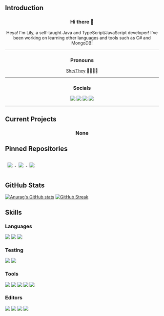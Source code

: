 <!--<img src="./assets/banner.png" alt="Banner"><br>-->

## Introduction
<h3 align="center">Hi there 👋</h3>
<p align="center">Heya! I'm Lily, a self-taught Java and TypeScript/JavaScript developer! I've been working on learning other languages and tools such as C# and MongoDB!</p>

---
<h3 align="center">Pronouns</h3>
<p align="center"><a href="https://en.pronouns.page/@sh0ck">She/They</a> 🏳️‍⚧️🏳️‍🌈</p>

---
<h3 align="center">Socials</h3>
<p align="center">
  <a href="https://twitch.tv/sh0ckR6"><img src="https://img.shields.io/badge/socials-Twitch-1DA1F2?colorA=181B20&style=for-the-badge&logo=twitch&logoColor=white&color=9146FF"/></a>
  <a href="http://twitter.com/sh0ckR6"><img src="https://img.shields.io/badge/socials-Twitter-1DA1F2?colorA=181B20&style=for-the-badge&logo=twitter&logoColor=white&color=1DA1F2" href="https://twitter.com/sh0ckR6"/></a>
  <a href="https://youtube.com/sh0ckR6"/><img src="https://img.shields.io/badge/socials-Youtube-1DA1F2?colorA=181B20&style=for-the-badge&logo=youtube&logoColor=white&color=FF0000"/></a>
    <a href="https://tiktok.com/@sh0ckR6"/><img src="https://img.shields.io/badge/socials-TikTok-1DA1F2?colorA=181B20&style=for-the-badge&logo=tiktok&logoColor=white&color=000000"/></a>
</p>

---
## Current Projects
<h3 align="center">None</h3>

## Pinned Repositories
<a href="https://github.com/sh0ckdotlive/AchievementBorder">
  <img align="center" style="margin:1rem 0.5rem" src="https://github-readme-stats.vercel.app/api/pin/?username=sh0ckdotlive&repo=AchievementBorder&title_color=ffffff&text_color=c9cacc&icon_color=00d2d3&bg_color=181B20&hide_border=true" />
</a>
<a href="https://github.com/sh0ckdotlive/MineEffect">
  <img align="center" style="margin:1rem 0.5rem" src="https://github-readme-stats.vercel.app/api/pin/?username=sh0ckdotlive&repo=MineEffect&title_color=ffffff&text_color=c9cacc&icon_color=00d2d3&bg_color=181B20&hide_border=true" />
</a>
<a href="https://github.com/sh0ckR6/role-colors">
  <img align="center" style="margin:1rem 0.5rem" src="https://github-readme-stats.vercel.app/api/pin/?username=sh0ckR6&repo=role-colors&title_color=ffffff&text_color=c9cacc&icon_color=00d2d3&bg_color=181B20&hide_border=true" />
</a>

## GitHub Stats
[![Anurag's GitHub stats](https://github-readme-stats.vercel.app/api?username=sh0ckR6&title_color=0abde3&bg_color=181B20&text_color=ffffff&hide_border=true)](https://github.com/anuraghazra/github-readme-stats)
[![GitHub Streak](http://github-readme-streak-stats.herokuapp.com?user=sh0ckR6&theme=onedark_duo&hide_border=true&date_format=M%20j%5B%2C%20Y%5D&background=181B20&ring=48DBFB&fire=FF9F43&currStreakNum=FECA57&currStreakLabel=FFFFFF&sideLabels=FFFFFF&sideNums=FECA57&dates=8395A7)](https://git.io/streak-stats)

## Skills
### Languages
![](https://img.shields.io/badge/Java-informational?colorA=181B20&style=for-the-badge&logo=openjdk&logoColor=white&color=00d2d3)
![](https://img.shields.io/badge/TypeScript-informational?colorA=181B20&style=for-the-badge&logo=TypeScript&logoColor=white&color=00d2d3)
![](https://img.shields.io/badge/JavaScript-informational?colorA=181B20&style=for-the-badge&logo=JavaScript&logoColor=white&color=00d2d3)

### Testing
![](https://img.shields.io/badge/Jest-informational?colorA=181B20&style=for-the-badge&logo=jest&logoColor=white&color=1dd1a1)
![](https://img.shields.io/badge/JUnit-informational?colorA=181B20&style=for-the-badge&logo=junit5&logoColor=white&color=1dd1a1)

### Tools
![](https://img.shields.io/badge/Git-informational?colorA=181B20&style=for-the-badge&logo=Git&logoColor=white&color=ff9f43)
![](https://img.shields.io/badge/GitHub-informational?colorA=181B20&style=for-the-badge&logo=GitHub&logoColor=white&color=ff9f43)
![](https://img.shields.io/badge/Actions-informational?colorA=181B20&style=for-the-badge&logo=github-actions&logoColor=white&color=ff9f43)
![](https://img.shields.io/badge/NPM-informational?colorA=181B20&style=for-the-badge&logo=npm&logoColor=white&color=ff9f43)
![](https://img.shields.io/badge/Maven-informational?colorA=181B20&style=for-the-badge&logo=apache-maven&logoColor=white&color=ff9f43)

### Editors
![](https://img.shields.io/badge/IntelliJ-informational?colorA=181B20&style=for-the-badge&logo=intellij-idea&logoColor=white&color=fc4c96)
![](https://img.shields.io/badge/WebStorm-informational?colorA=181B20&style=for-the-badge&logo=webstorm&logoColor=white&color=fc4c96)
![](https://img.shields.io/badge/Visual%20Studio%20Code-informational?colorA=181B20&style=for-the-badge&logo=visual-studio-code&logoColor=white&color=fc4c96)
![](https://img.shields.io/badge/Vim-informational?colorA=181B20&style=for-the-badge&logo=vim&logoColor=white&color=fc4c96)
